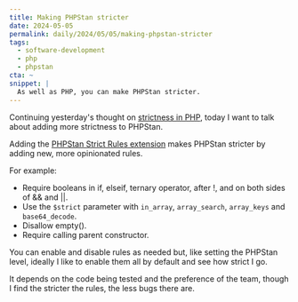 ```yaml
---
title: Making PHPStan stricter
date: 2024-05-05
permalink: daily/2024/05/05/making-phpstan-stricter
tags:
  - software-development
  - php
  - phpstan
cta: ~
snippet: |
  As well as PHP, you can make PHPStan stricter.
---
```


Continuing yesterday's thought on [strictness in PHP][yesterday], today I want to talk about adding more strictness to PHPStan.

Adding the [PHPStan Strict Rules extension][extension] makes PHPStan stricter by adding new, more opinionated rules.

For example:

* Require booleans in if, elseif, ternary operator, after !, and on both sides of && and ||.
* Use the `$strict` parameter with `in_array`, `array_search`, `array_keys` and `base64_decode`.
* Disallow empty().
* Require calling parent constructor.

You can enable and disable rules as needed but, like setting the PHPStan level, ideally I like to enable them all by default and see how strict I go.

It depends on the code being tested and the preference of the team, though I find the stricter the rules, the less bugs there are.

[extension]: https://github.com/phpstan/phpstan-strict-rules
[yesterday]: {{site.url}}/archive/2024/05/04/strict-typing-in-php
